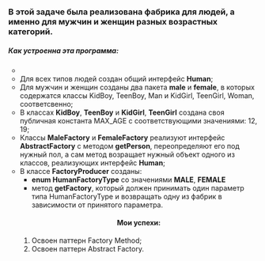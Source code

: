 <h3>В этой задаче была реализована фабрика для людей, а именно для мужчин и женщин разных возрастных категорий. </h3>

<h5>Как устроенна эта программа:</h5>

<ul style="list-style-type:circle">
<li></li>
<b></b>
    <li>Для всех типов людей создан общий интерфейс <b>Human</b>;</li>
    <li>Для мужчин и женщин созданы два пакета <b>male</b> и <b>female</b>, в которых содержатся классы KidBoy, TeenBoy, Man и KidGirl, TeenGirl, Woman, соответсвенно;</li>
    <li>В классах <b>KidBoy</b>, <b>TeenBoy</b> и <b>KidGirl</b>, <b>TeenGirl</b> создана своя публичная константа MAX_AGE с соответствующими значениями: 12, 19;</li>
    <li>Классы <b>MaleFactory</b> и <b>FemaleFactory</b> реализуют интерфейс <b>AbstractFactory</b> с методом <b>getPerson</b>, переопределяют его под нужный пол, а сам метод возращает нужный объект одного из классов, реализующих интерфейс <b>Human</b>;</li>
    <li>В классе <b>FactoryProducer</b> созданы: 
        <ul style="list-style-type:square">
            <li><b>enum HumanFactoryType</b> со значениями <b>MALE</b>, <b>FEMALE</b> </li>
        <li>метод <b>getFactory</b>, который должен принимать один параметр типа HumanFactoryType и возвращать одну из фабрик в зависимости от принятого параметра.</li>
    </li>
</ul>

<h4 style="text-align: center">Мои успехи:</h4>
<ul style="list-style-type:decimal">
<li>Освоен паттерн Factory Method;</li>
<li>Освоен паттерн Abstract Factory.</li>
<ul>